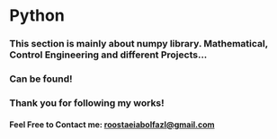 # Python
### This section is mainly about numpy library. Mathematical, Control Engineering and different Projects...
### Can be found!

### Thank you for following my works!
#### Feel Free to Contact me: roostaeiabolfazl@gmail.com

